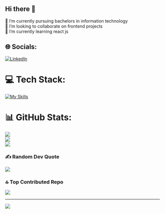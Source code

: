 ## Hi there 👋
🔭 I’m currently pursuing bachelors in information technology<br>👯 I’m looking to collaborate on frontend projects<br>🌱 I’m currently learning react js<br>



## 🌐 Socials:
[![LinkedIn](https://img.shields.io/badge/LinkedIn-%230077B5.svg?logo=linkedin&logoColor=white)](https://linkedin.com/in/madhumitha-a-249944270) 

# 💻 Tech Stack:
[![My Skills](https://skillicons.dev/icons?i=html,css,js,bootstrap,java,c)](https://skillicons.dev)


# 📊 GitHub Stats:
![](https://github-readme-stats.vercel.app/api?username=Madhumitha0704&theme=chartreuse-dark&hide_border=false&include_all_commits=false&count_private=false)<br/>
![](https://github-readme-streak-stats.herokuapp.com/?user=Madhumitha0704&theme=chartreuse-dark&hide_border=false)<br/>
![](https://github-readme-stats.vercel.app/api/top-langs/?username=Madhumitha0704&theme=chartreuse-dark&hide_border=false&include_all_commits=false&count_private=false&layout=compact)

### ✍️ Random Dev Quote
![](https://quotes-github-readme.vercel.app/api?type=vetical&theme=tokyonight)

### 🔝 Top Contributed Repo
![](https://github-contributor-stats.vercel.app/api?username=Madhumitha0704&limit=5&theme=dark&combine_all_yearly_contributions=true)

---
[![](https://visitcount.itsvg.in/api?id=Madhumitha0704&icon=3&color=8)](https://visitcount.itsvg.in)

<!-- Proudly created with GPRM ( https://gprm.itsvg.in ) -->




